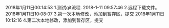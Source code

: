 2018年1月11日00:14:53
1.测试git流程.
2018-1-11 09:57:46
2.远程下载文件。
2018年1月11日10:08:07
3.第一次本地修改，添加到暂存区，提交
2018年1月11日10:12:16
4.第二次本地修改，添加到暂存区，提交
